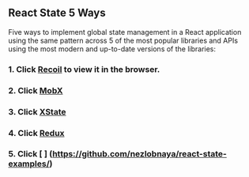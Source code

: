
## React State 5 Ways

Five ways to implement global state management in a React application using the same pattern across 5 of the most popular libraries and APIs using the most modern and up-to-date versions of the libraries:

### 1. Click [Recoil](https://github.com/nezlobnaya/react-state-examples/blob/main/src/recoil.js) to view it in the browser.

### 2. Click [MobX](https://github.com/nezlobnaya/react-state-examples/blob/main/src/mobx.js) 

### 3. Click [XState](https://github.com/nezlobnaya/react-state-examples/blob/main/src/xstate.js) 

### 4. Click [Redux](https://github.com/nezlobnaya/react-state-examples/blob/main/src/redux.js) 

### 5. Click [ ] (https://github.com/nezlobnaya/react-state-examples/) 





